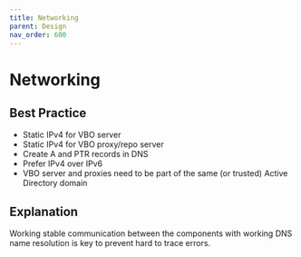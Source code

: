 ```yaml
---
title: Networking
parent: Design
nav_order: 600
---
```

# Networking

## Best Practice

* Static IPv4 for VBO server
* Static IPv4 for VBO proxy/repo server
* Create A and PTR records in DNS
* Prefer IPv4 over IPv6
* VBO server and proxies need to be part of the same (or trusted) Active Directory domain

## Explanation

Working stable communication between the components with working DNS name resolution is key to prevent hard to trace errors.
